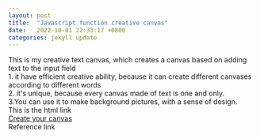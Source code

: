 ```yaml
---
layout: post
title:  "Javascript function creative canvas"
date:   2022-10-01 22:33:17 +0800
categories: jekyll update
---
```

This is my creative text canvas, which creates a canvas based on adding text to the input field
<br>1. it have efficient creative ability, because it can create different canvases according to different words
<br>2. it's unique, because every canvas made of text is one and only.
<br>3.You can use it to make background pictures, with a sense of design.
<br>This is the html link
<br><a href="https://silvia312488492.github.io/input/index.html">Create your canvas</a>
<br>Reference link
<br><a href="https://pixels.com/featured/jimi-hendrix-black-and-white-word-portrait-kato-smock.html"></a>
<a herf="https://github.com/Silvia312488492/ga_blog/edit/gh-pages/_posts/2022-10-1-creative-canvas.markdown"></a>



[jekyll-docs]: https://jekyllrb.com/docs/home
[jekyll-gh]:   https://github.com/jekyll/jekyll
[jekyll-talk]: https://talk.jekyllrb.com/
